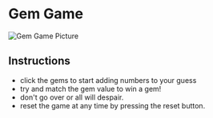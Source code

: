# Gem Game
![Gem Game Picture](../assets/images/gems.png)
## Instructions
- click the gems to start adding numbers to your guess
- try and match the gem value to win a gem!
- don't go over or all will despair.
- reset the game at any time by pressing the reset button.
